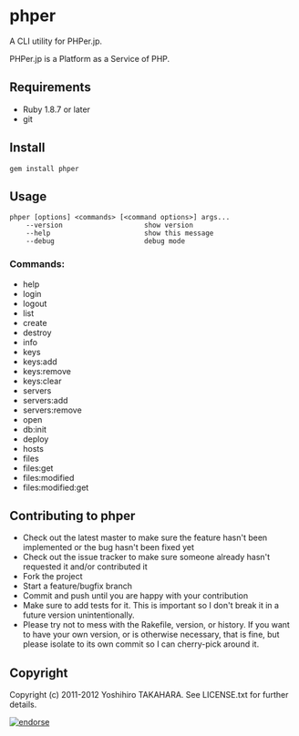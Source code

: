 phper
=====

A CLI utility for PHPer.jp.

PHPer.jp is a Platform as a Service of PHP.

Requirements
------------

* Ruby 1.8.7 or later
* git


Install
-------

`gem install phper`


Usage
-----

    phper [options] <commands> [<command options>] args...
        --version                    show version
        --help                       show this message
        --debug                      debug mode

### Commands:

* help
* login
* logout
* list
* create
* destroy
* info
* keys
* keys:add
* keys:remove
* keys:clear
* servers
* servers:add
* servers:remove
* open
* db:init
* deploy
* hosts
* files
* files:get
* files:modified
* files:modified:get

Contributing to phper
---------------------

* Check out the latest master to make sure the feature hasn't been implemented or the bug hasn't been fixed yet
* Check out the issue tracker to make sure someone already hasn't requested it and/or contributed it
* Fork the project
* Start a feature/bugfix branch
* Commit and push until you are happy with your contribution
* Make sure to add tests for it. This is important so I don't break it in a future version unintentionally.
* Please try not to mess with the Rakefile, version, or history. If you want to have your own version, or is otherwise necessary, that is fine, but please isolate to its own commit so I can cherry-pick around it.

Copyright
---------

Copyright (c) 2011-2012 Yoshihiro TAKAHARA. See LICENSE.txt for further details.

[![endorse](http://api.coderwall.com/tumf/endorsecount.png)](http://coderwall.com/tumf)

